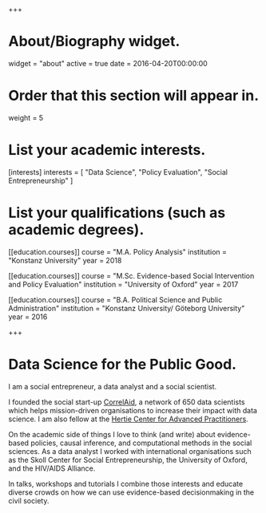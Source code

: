 +++
# About/Biography widget.
widget = "about"
active = true
date = 2016-04-20T00:00:00

# Order that this section will appear in.
weight = 5

# List your academic interests.
[interests]
  interests = [
    "Data Science",
    "Policy Evaluation",
    "Social Entrepreneurship"
  ]

# List your qualifications (such as academic degrees).
[[education.courses]]
  course = "M.A. Policy Analysis"
  institution = "Konstanz University"
  year = 2018

[[education.courses]]
  course = "M.Sc. Evidence-based Social Intervention and Policy Evaluation"
  institution = "University of Oxford"
  year = 2017

[[education.courses]]
  course = "B.A. Political Science and Public Administration"
  institution = "Konstanz University/ Göteborg University"
  year = 2016
 
+++

# Data Science for the Public Good.

I am a social entrepreneur, a data analyst and a social scientist. 

I founded the social start-up [CorrelAid](www.correlaid.org), a network of 650 data scientists which helps mission-driven organisations to increase their impact with data science. I am also fellow at the [Hertie Center for Advanced Practitioners](http://hertie-innovationskolleg.de/). 

On the academic side of things I love to think (and write) about evidence-based policies, causal inference, and computational methods in the social sciences. As a data analyst I worked with international organisations such as the Skoll Center for Social Entrepreneurship, the University of Oxford, and the HIV/AIDS Alliance. 

In talks, workshops and tutorials I combine those interests and educate diverse crowds on how we can use evidence-based decisionmaking in the civil society.  
